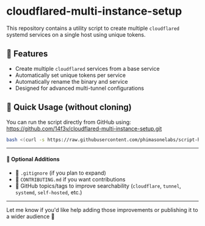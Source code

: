 # cloudflared-multi-instance-setup

This repository contains a utility script to create multiple `cloudflared` systemd services on a single host using unique tokens.

## 🔧 Features

- Create multiple `cloudflared` services from a base service
- Automatically set unique tokens per service
- Automatically rename the binary and service
- Designed for advanced multi-tunnel configurations

## 🚀 Quick Usage (without cloning)

You can run the script directly from GitHub using:
https://github.com/14f3v/cloudflared-multi-instance-setup.git
```bash
bash <(curl -s https://raw.githubusercontent.com/phimasonelabs/script-helper/main/scripts/cloudflare/sprint.sh) <service-name> <cloudflare-token>
```

---

#### 🔧 **Optional Additions**
- 🧾 `.gitignore` (if you plan to expand)
- 🙌 `CONTRIBUTING.md` if you want contributions
- 🔖 GitHub topics/tags to improve searchability (`cloudflare`, `tunnel`, `systemd`, `self-hosted`, etc.)

---

Let me know if you'd like help adding those improvements or publishing it to a wider audience 👏
